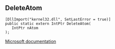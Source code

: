 ## DeleteAtom

```
[DllImport("kernel32.dll", SetLastError = true)]
public static extern IntPtr DeleteAtom(
   IntPtr nAtom
);
```

[Microsoft documentation](https://docs.microsoft.com/en-us/windows/win32/api/winuser/nf-winuser-deleteatom)
